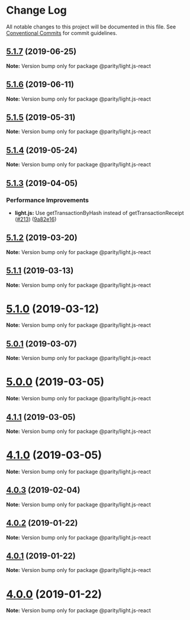 # Change Log

All notable changes to this project will be documented in this file.
See [Conventional Commits](https://conventionalcommits.org) for commit guidelines.

## [5.1.7](https://github.com/paritytech/js-libs/tree/master/packages/light.js-react/compare/v5.1.6...v5.1.7) (2019-06-25)

**Note:** Version bump only for package @parity/light.js-react





## [5.1.6](https://github.com/paritytech/js-libs/tree/master/packages/light.js-react/compare/v5.1.5...v5.1.6) (2019-06-11)

**Note:** Version bump only for package @parity/light.js-react





## [5.1.5](https://github.com/paritytech/js-libs/tree/master/packages/light.js-react/compare/v5.1.4...v5.1.5) (2019-05-31)

**Note:** Version bump only for package @parity/light.js-react





## [5.1.4](https://github.com/paritytech/js-libs/tree/master/packages/light.js-react/compare/v5.1.3...v5.1.4) (2019-05-24)

**Note:** Version bump only for package @parity/light.js-react





## [5.1.3](https://github.com/paritytech/js-libs/tree/master/packages/light.js-react/compare/v5.1.2...v5.1.3) (2019-04-05)


### Performance Improvements

* **light.js:** Use getTransactionByHash instead of getTransactionReceipt ([#213](https://github.com/paritytech/js-libs/tree/master/packages/light.js-react/issues/213)) ([9a82e16](https://github.com/paritytech/js-libs/tree/master/packages/light.js-react/commit/9a82e16))





## [5.1.2](https://github.com/paritytech/js-libs/tree/master/packages/light.js-react/compare/v5.1.1...v5.1.2) (2019-03-20)

**Note:** Version bump only for package @parity/light.js-react





## [5.1.1](https://github.com/paritytech/js-libs/tree/master/packages/light.js-react/compare/v5.1.0...v5.1.1) (2019-03-13)

**Note:** Version bump only for package @parity/light.js-react





# [5.1.0](https://github.com/paritytech/js-libs/tree/master/packages/light.js-react/compare/v5.0.1...v5.1.0) (2019-03-12)

**Note:** Version bump only for package @parity/light.js-react





## [5.0.1](https://github.com/paritytech/js-libs/tree/master/packages/light.js-react/compare/v5.0.0...v5.0.1) (2019-03-07)

**Note:** Version bump only for package @parity/light.js-react





# [5.0.0](https://github.com/paritytech/js-libs/tree/master/packages/light.js-react/compare/v4.1.1...v5.0.0) (2019-03-05)

**Note:** Version bump only for package @parity/light.js-react





## [4.1.1](https://github.com/paritytech/js-libs/tree/master/packages/light.js-react/compare/v4.1.0...v4.1.1) (2019-03-05)

**Note:** Version bump only for package @parity/light.js-react





# [4.1.0](https://github.com/paritytech/js-libs/tree/master/packages/light.js-react/compare/v4.0.3...v4.1.0) (2019-03-05)

**Note:** Version bump only for package @parity/light.js-react





## [4.0.3](https://github.com/paritytech/js-libs/tree/master/packages/light.js-react/compare/v4.0.2...v4.0.3) (2019-02-04)

**Note:** Version bump only for package @parity/light.js-react





## [4.0.2](https://github.com/paritytech/js-libs/tree/master/packages/light.js-react/compare/v4.0.1...v4.0.2) (2019-01-22)

**Note:** Version bump only for package @parity/light.js-react





## [4.0.1](https://github.com/paritytech/js-libs/tree/master/packages/light.js-react/compare/v4.0.0...v4.0.1) (2019-01-22)

**Note:** Version bump only for package @parity/light.js-react





# [4.0.0](https://github.com/paritytech/js-libs/tree/master/packages/light.js-react/compare/v3.0.31...v4.0.0) (2019-01-22)

**Note:** Version bump only for package @parity/light.js-react
